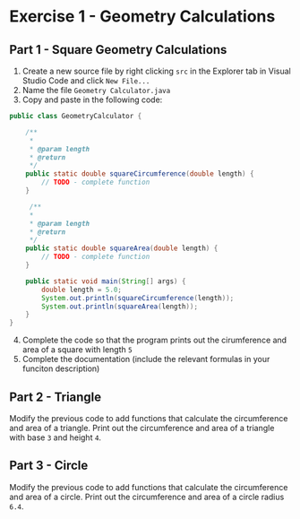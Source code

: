 # Exercise 1 - Geometry Calculations
## Part 1 - Square Geometry Calculations
1. Create a new source file by right clicking `src` in the Explorer tab in Visual Studio Code and click `New File...`
2. Name the file `Geometry Calculator.java`
3. Copy and paste in the following code:
```java
public class GeometryCalculator {

    /**
     * 
     * @param length
     * @return
     */
    public static double squareCircumference(double length) {
        // TODO - complete function
    }

     /**
     * 
     * @param length
     * @return
     */
    public static double squareArea(double length) {
        // TODO - complete function
    }   

    public static void main(String[] args) {
        double length = 5.0;
        System.out.println(squareCircumference(length));
        System.out.println(squareArea(length));
    }
}
```
4. Complete the code so that the program prints out the cirumference and area of a square with length `5`
5. Complete the documentation (include the relevant formulas in your funciton description)

## Part 2 - Triangle
Modify the previous code to add functions that calculate the circumference and area of a triangle. Print out the circumference and area of a triangle with base `3` and height `4`.

## Part 3 - Circle
Modify the previous code to add functions that calculate the circumference and area of a circle. Print out the circumference and area of a circle radius `6.4`.
